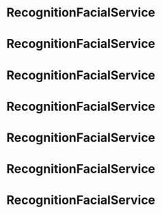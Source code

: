 # RecognitionFacialService
# RecognitionFacialService
# RecognitionFacialService
# RecognitionFacialService
# RecognitionFacialService
# RecognitionFacialService
# RecognitionFacialService
